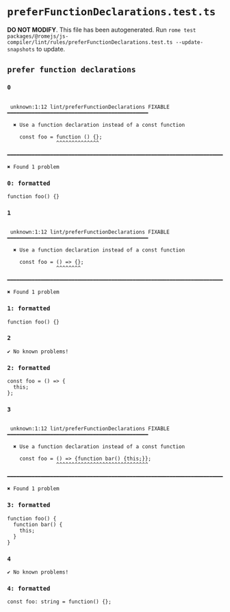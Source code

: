 # `preferFunctionDeclarations.test.ts`

**DO NOT MODIFY**. This file has been autogenerated. Run `rome test packages/@romejs/js-compiler/lint/rules/preferFunctionDeclarations.test.ts --update-snapshots` to update.

## `prefer function declarations`

### `0`

```

 unknown:1:12 lint/preferFunctionDeclarations FIXABLE ━━━━━━━━━━━━━━━━━━━━━━━━━━━━━━━━━━━━━━━━━━━━━━

  ✖ Use a function declaration instead of a const function

    const foo = function () {};
                ^^^^^^^^^^^^^^ 

━━━━━━━━━━━━━━━━━━━━━━━━━━━━━━━━━━━━━━━━━━━━━━━━━━━━━━━━━━━━━━━━━━━━━━━━━━━━━━━━━━━━━━━━━━━━━━━━━━━━

✖ Found 1 problem

```

### `0: formatted`

```
function foo() {}

```

### `1`

```

 unknown:1:12 lint/preferFunctionDeclarations FIXABLE ━━━━━━━━━━━━━━━━━━━━━━━━━━━━━━━━━━━━━━━━━━━━━━

  ✖ Use a function declaration instead of a const function

    const foo = () => {};
                ^^^^^^^^ 

━━━━━━━━━━━━━━━━━━━━━━━━━━━━━━━━━━━━━━━━━━━━━━━━━━━━━━━━━━━━━━━━━━━━━━━━━━━━━━━━━━━━━━━━━━━━━━━━━━━━

✖ Found 1 problem

```

### `1: formatted`

```
function foo() {}

```

### `2`

```
✔ No known problems!

```

### `2: formatted`

```
const foo = () => {
  this;
};

```

### `3`

```

 unknown:1:12 lint/preferFunctionDeclarations FIXABLE ━━━━━━━━━━━━━━━━━━━━━━━━━━━━━━━━━━━━━━━━━━━━━━

  ✖ Use a function declaration instead of a const function

    const foo = () => {function bar() {this;}};
                ^^^^^^^^^^^^^^^^^^^^^^^^^^^^^^ 

━━━━━━━━━━━━━━━━━━━━━━━━━━━━━━━━━━━━━━━━━━━━━━━━━━━━━━━━━━━━━━━━━━━━━━━━━━━━━━━━━━━━━━━━━━━━━━━━━━━━

✖ Found 1 problem

```

### `3: formatted`

```
function foo() {
  function bar() {
    this;
  }
}

```

### `4`

```
✔ No known problems!

```

### `4: formatted`

```
const foo: string = function() {};

```
